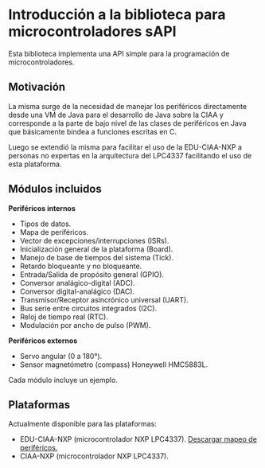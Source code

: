 # Introducción a la biblioteca para microcontroladores sAPI

Esta biblioteca implementa una API simple para la programación de
microcontroladores.

## Motivación

La misma surge de la necesidad de manejar los periféricos directamente desde una
VM de Java para el desarrollo de Java sobre la CIAA y corresponde a la parte de
bajo nivel de las clases de periféricos en Java que básicamente bindea a
funciones escritas en C.

Luego se extendió la misma para facilitar el uso de la EDU-CIAA-NXP a personas
no expertas en la arquitectura del LPC4337 facilitando el uso de esta plataforma.

## Módulos incluidos

**Periféricos internos**

- Tipos de datos.
- Mapa de periféricos.
- Vector de excepciones/interrupciones (ISRs).
- Inicialización general de la plataforma (Board).
- Manejo de base de tiempos del sistema (Tick).
- Retardo bloqueante y no bloqueante.
- Entrada/Salida de propósito general (GPIO).
- Conversor analágico-digital (ADC).
- Conversor digital-analágico (DAC).
- Transmisor/Receptor asincrónico universal (UART).
- Bus serie entre circuitos integrados (I2C).
- Reloj de tiempo real (RTC).
- Modulación por ancho de pulso (PWM).

**Periféricos externos**

- Servo angular (0 a 180°).
- Sensor magnetómetro (compass) Honeywell HMC5883L.

Cada módulo incluye un ejemplo.

## Plataformas

Actualmente disponible para las plataformas:

- EDU-CIAA-NXP (microcontrolador NXP LPC4337). [Descargar mapeo de periféricos.](assets/pdf/EDU-CIAA-NXP_sAPI_bm_A4_v1r0_ES.pdf)
- CIAA-NXP (microcontrolador NXP LPC4337).
